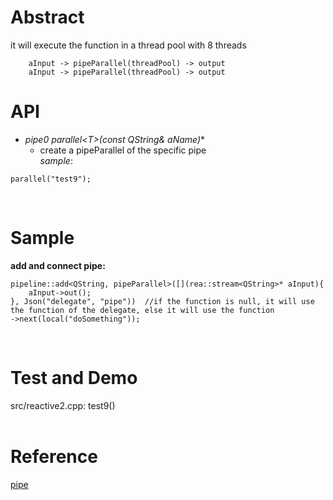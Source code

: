 # Abstract
it will execute the function in a thread pool with 8 threads
```
    aInput -> pipeParallel(threadPool) -> output
    aInput -> pipeParallel(threadPool) -> output
```

# API
* **pipe0* parallel<T\>(const QString& aName)**  
    - create a pipeParallel of the specific pipe  
_sample_:  
```
parallel("test9");
```  
</br>

# Sample
**add and connect pipe:**  
```
pipeline::add<QString, pipeParallel>([](rea::stream<QString>* aInput){
    aInput->out();
}, Json("delegate", "pipe"))  //if the function is null, it will use the function of the delegate, else it will use the function
->next(local("doSomething"));
```  
</br>

# Test and Demo
src/reactive2.cpp: test9()  
</br>

# Reference
[pipe](pipe.md)